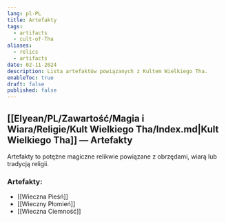 ```yaml
---
lang: pl-PL
title: Artefakty
tags:
  - artifacts
  - cult-of-Tha
aliases:
  - relics
  - artifacts
date: 02-11-2024
description: Lista artefaktów powiązanych z Kultem Wielkiego Tha.
enableToc: true
draft: false
published: false
---
```


## [[Elyean/PL/Zawartość/Magia i Wiara/Religie/Kult Wielkiego Tha/Index.md|Kult Wielkiego Tha]] — Artefakty

Artefakty to potężne magiczne relikwie powiązane z obrzędami, wiarą lub tradycją religii.
### Artefakty:
- [[Wieczna Pieśń]]
- [[Wieczny Płomień]]
- [[Wieczna Ciemność]]